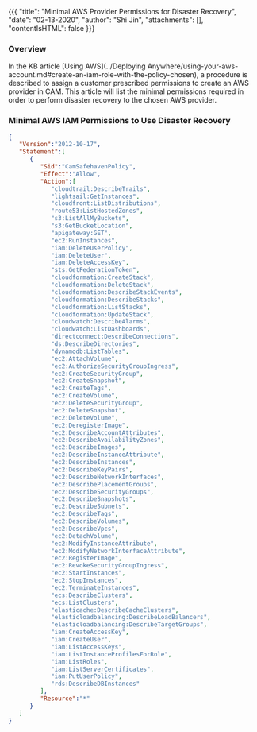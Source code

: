 {{{
  "title": "Minimal AWS Provider Permissions for Disaster Recovery",
  "date": "02-13-2020",
  "author": "Shi Jin",
  "attachments": [],
  "contentIsHTML": false
}}}

### Overview

In the KB article [Using AWS](../Deploying Anywhere/using-your-aws-account.md#create-an-iam-role-with-the-policy-chosen), a procedure is described to assign a customer prescribed permissions to create an AWS provider in CAM.
This article will list the minimal permissions required in order to perform disaster recovery to the chosen AWS provider.

### Minimal AWS IAM Permissions to Use Disaster Recovery

```json
{ 
   "Version":"2012-10-17",
   "Statement":[ 
      { 
         "Sid":"CamSafehavenPolicy",
         "Effect":"Allow",
         "Action":[ 
            "cloudtrail:DescribeTrails",
            "lightsail:GetInstances",
            "cloudfront:ListDistributions",
            "route53:ListHostedZones",
            "s3:ListAllMyBuckets",
            "s3:GetBucketLocation",
            "apigateway:GET",
            "ec2:RunInstances",
            "iam:DeleteUserPolicy",
            "iam:DeleteUser",
            "iam:DeleteAccessKey",
            "sts:GetFederationToken",
            "cloudformation:CreateStack",
            "cloudformation:DeleteStack",
            "cloudformation:DescribeStackEvents",
            "cloudformation:DescribeStacks",
            "cloudformation:ListStacks",
            "cloudformation:UpdateStack",
            "cloudwatch:DescribeAlarms",
            "cloudwatch:ListDashboards",
            "directconnect:DescribeConnections",
            "ds:DescribeDirectories",
            "dynamodb:ListTables",
            "ec2:AttachVolume",
            "ec2:AuthorizeSecurityGroupIngress",
            "ec2:CreateSecurityGroup",
            "ec2:CreateSnapshot",
            "ec2:CreateTags",
            "ec2:CreateVolume",
            "ec2:DeleteSecurityGroup",
            "ec2:DeleteSnapshot",
            "ec2:DeleteVolume",
            "ec2:DeregisterImage",
            "ec2:DescribeAccountAttributes",
            "ec2:DescribeAvailabilityZones",
            "ec2:DescribeImages",
            "ec2:DescribeInstanceAttribute",
            "ec2:DescribeInstances",
            "ec2:DescribeKeyPairs",
            "ec2:DescribeNetworkInterfaces",
            "ec2:DescribePlacementGroups",
            "ec2:DescribeSecurityGroups",
            "ec2:DescribeSnapshots",
            "ec2:DescribeSubnets",
            "ec2:DescribeTags",
            "ec2:DescribeVolumes",
            "ec2:DescribeVpcs",
            "ec2:DetachVolume",
            "ec2:ModifyInstanceAttribute",
            "ec2:ModifyNetworkInterfaceAttribute",
            "ec2:RegisterImage",
            "ec2:RevokeSecurityGroupIngress",
            "ec2:StartInstances",
            "ec2:StopInstances",
            "ec2:TerminateInstances",
            "ecs:DescribeClusters",
            "ecs:ListClusters",
            "elasticache:DescribeCacheClusters",
            "elasticloadbalancing:DescribeLoadBalancers",
            "elasticloadbalancing:DescribeTargetGroups",
            "iam:CreateAccessKey",
            "iam:CreateUser",
            "iam:ListAccessKeys",
            "iam:ListInstanceProfilesForRole",
            "iam:ListRoles",
            "iam:ListServerCertificates",
            "iam:PutUserPolicy",
            "rds:DescribeDBInstances"
         ],
         "Resource":"*"
      }
   ]
}
```